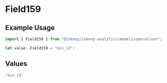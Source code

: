 # Field159

## Example Usage

```typescript
import { Field159 } from "@inkeep/inkeep-analytics/models/operations";

let value: Field159 = "min_id";
```

## Values

```typescript
"min_id"
```